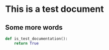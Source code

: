 # This is a test document

## Some more words

```python
def is_test_documentation():
    return True
```